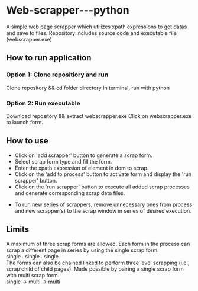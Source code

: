 # Web-scrapper---python
A simple web page scrapper which utilizes xpath expressions to get datas and save to files.
Repository includes source code and executable file (webscrapper.exe)

## How to run application
### Option 1: Clone repositiory and run
Clone repository && cd folder directory
In terminal, run with python <foldername>
  
### Option 2: Run executable
Download repository && extract webscrapper.exe
Click on webscrapper.exe to launch form.

## How to use
- Click on 'add scrapper' button to generate a scrap form.
- Select scrap form type and fill the form.
- Enter the xpath expression of element in dom to scrap.
- Click on the 'add to process' button to activate form and display the 'run scrapper' button.
- Click on the 'run scrapper' button to execute all added scrap processes and generate corresponding scrap data files.
* To run new series of scrappers, remove unnecessary ones from process and new scrapper(s) to the scrap window in series of desired execution.

## Limits
A maximum of three scrap forms are allowed. Each form in the process can scrap a different page in series by using the single scrap form.<br>
single . single . single <br >
The forms can also be chained linked to perform three level scrapping (i.e., scrap child of child pages). Made possible by pairing a single scrap form with multi scrap form.<br >
single -> multi -> multi
